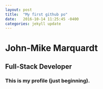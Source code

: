 ```yaml
---
layout: post
title:  "My first github po"
date:   2016-10-14 11:25:45 -0400
categories: jekyll update
---
```


# John-Mike Marquardt

## Full-Stack Developer

### This is my profile (just beginning).